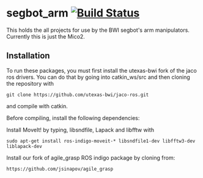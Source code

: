 # segbot_arm [![Build Status](https://travis-ci.org/utexas-bwi/segbot_arm.svg?branch=master)](https://travis-ci.org/utexas-bwi/segbot_arm)

This holds the all projects for use by the BWI segbot's arm manipulators.
Currently this is just the Mico2.

## Installation

To run these packages, you must first install the utexas-bwi fork of the jaco ros drivers. You can do that by going into catkin_ws/src and then cloning the repository with

	git clone https://github.com/utexas-bwi/jaco-ros.git

and compile with catkin.

Before compiling, install the following dependencies:

Install MoveIt! by typing, libsndfile, Lapack and libfftw with

	sudo apt-get install ros-indigo-moveit-* libsndfile1-dev libfftw3-dev liblapack-dev

Install our fork of agile_grasp ROS indigo package by cloning from:

	https://github.com/jsinapov/agile_grasp
